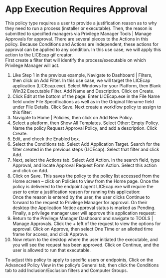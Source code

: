 [title]: # (App Execution Requires Approval)
[tags]: # (elevate)
[priority]: # (3)
# App Execution Requires Approval

This policy type requires a user to provide a justification reason as to why they need to run a process (installer or executable).  Then, the reason is submitted to specified managers via Privilege Manager Tools | Manage Approvals for approval.  There are several pieces to the Actions in this policy. Because Conditions and Actions are independent, these actions for approval can be applied to any condition.  In this use case, we will apply this action to the LICEcap gif creator.  
First create a filter that will identify the process/executable on which Privilege Manager will act.

1. Like Step 1 in the previous example, Navigate to Dashboard | Filters, then click on Add Filter. In this use case, we will target the LICEcap application (LICEcap.exe).  Select Windows for your Platform, then Blank Win32 Executable Filter.  Add Name and Description. Click on Create. 
2. Click Edit at the bottom of the page. Enter LICEcap.exe in the File Name field under File Specifications as well as in the Original filename field under File Details. Click Save. 
Next create a workflow policy to assign to this filter: 
3. Navigate to Home | Policies, then click on Add New Policy. 
4. Select a platform, then Show All Templates. Select Other: Empty Policy. Name the policy Request Approval Policy, and add a description. Click Create.  
5. Edit, and check the Enabled box. 
6. Select the Conditions tab. Select Add Application Target. Search for the filter created in the previous steps (LICEcap).  Select that filter and click Add. 
7. Next, select the Actions tab. 
Select Add Action. In the search field, type Approval, and locate Approval Request Form Action.  Select this action and click on Add. 
8. Click on Save.  This saves the policy to the policy list accessed from the Home screen – click on Policies to view from the Home page.  Once the policy is delivered to the endpoint agent LICEcap.exe will require the user to enter a justification reason for running this application:  
Once the reason is entered by the user, the user clicks Continue to forward to the request to Privilege Manager for approval. On their desktop the Application Notice approval status is marked as Pending.
 Finally, a privilege manager user will approve this application request:
9. Return to the Privilege Manager Dashboard and navigate to TOOLS | Manage Approvals.  Click the + left of the request to view the options for approval.  Click on Approve, then select One Time or an allotted time frame for access, and click Approve. 
10. Now return to the desktop where the user initiated the executable, and you will see the request has been approved.  Click on Continue, and the user is allowed to run that executable. 
 
To adjust this policy to apply to specific users or endpoints, Click on the Advanced Policy View in the policy’s General tab, then click the Conditions tab to add Inclusion/Exclusion filters and Computer Groups.
